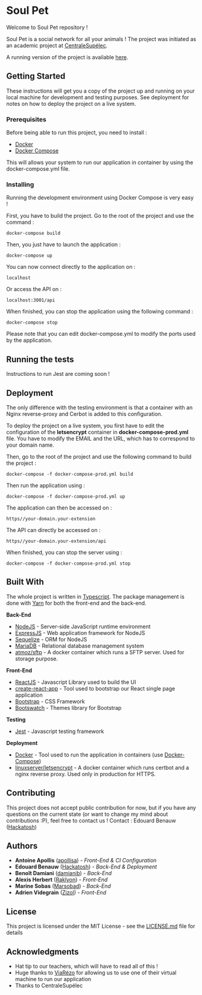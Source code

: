 # Soul Pet

Welcome to Soul Pet repository !

Soul Pet is a social network for all your animals ! 
The project was initiated as an academic project at [CentraleSupélec](https://www.centralesupelec.fr/).

A running version of the project is available [here](https://soul-pet.cs-campus.fr/).

## Getting Started

These instructions will get you a copy of the project up and running on your local machine for development and testing purposes. See deployment for notes on how to deploy the project on a live system.

### Prerequisites

Before being able to run this project, you need to install :
* [Docker](https://docs.docker.com/install/)
* [Docker Compose](https://docs.docker.com/compose/install/)

This will allows your system to run our application in container by using the docker-compose.yml file.

### Installing

Running the development environment using Docker Compose is very easy !

First, you have to build the project. Go to the root of the project and use the command :

```
docker-compose build
```

Then, you just have to launch the application :

```
docker-compose up
```

You can now connect directly to the application on :

```
localhost
```

Or access the API on :

```
localhost:3001/api
```

When finished, you can stop the application using the following command :

```
docker-compose stop
```

Please note that you can edit docker-compose.yml to modify the ports used by the application.

## Running the tests

Instructions to run Jest are coming soon !

## Deployment

The only difference with the testing environment is that a container with an Nginx reverse-proxy and Cerbot is added to this configuration.

To deploy the project on a live system, you first have to edit the configuration of the **letsencrypt** container in **docker-compose-prod.yml** file.
You have to modify the EMAIL and the URL, which has to correspond to your domain name.

Then, go to the root of the project and use the following command to build the project :

```
docker-compose -f docker-compose-prod.yml build
```

Then run the application using :

```
docker-compose -f docker-compose-prod.yml up
```

The application can then be accessed on :

```
https//your-domain.your-extension
```

The API can directly be accessed on :

```
https//your-domain.your-extension/api
```

When finished, you can stop the server using :

```
docker-compose -f docker-compose-prod.yml stop
```

## Built With

The whole project is written in [Typescript](https://www.typescriptlang.org/docs/home.html). The package management is done with [Yarn](https://yarnpkg.com/) for both the front-end and the back-end.

**Back-End**
* [NodeJS](https://nodejs.org/en/docs/) - Server-side JavaScript runtime environment
* [ExpressJS](https://expressjs.com/) - Web application framework for NodeJS
* [Sequelize](https://sequelize.org/v5/) - ORM for NodeJS
* [MariaDB](https://mariadb.org/) - Relational database management system 
* [atmoz/sftp](https://github.com/atmoz/sftp) - A docker container which runs a SFTP server. Used for storage purpose.

**Front-End**
* [ReactJS](https://reactjs.org/) - Javascript Library used to build the UI
* [create-react-app](https://create-react-app.dev/docs/documentation-intro) - Tool used to bootstrap our React single page application
* [Bootstrap](https://getbootstrap.com/docs/4.4/getting-started/introduction/) - CSS Framework
* [Bootswatch](https://bootswatch.com/) - Themes library for Bootstrap

**Testing**
* [Jest](https://jestjs.io/) - Javascript testing framework

**Deployment**
* [Docker](https://www.docker.com/) - Tool used to run the application in containers (use [Docker-Compose](https://docs.docker.com/compose/))
* [linuxserver/letsencrypt](https://hub.docker.com/r/linuxserver/letsencrypt/) - A docker container which runs certbot and a nginx reverse proxy. Used only in production for HTTPS.

## Contributing

This project does not accept public contribution for now, but if you have any questions on the current state (or want to change my mind about contributions :P), feel free to contact us !
Contact : Edouard Benauw ([Hackatosh](https://github.com/Hackatosh))

## Authors

* **Antoine Apollis** ([apollisa](https://github.com/apollisa)) - *Front-End & CI Configuration*
* **Edouard Benauw** ([Hackatosh](https://github.com/Hackatosh)) - *Back-End & Deployment*
* **Benoît Damiani** ([damianib](https://github.com/damianib)) - *Back-End*
* **Alexis Herbert** ([Raklyon](https://github.com/Raklyon)) - *Front-End*
* **Marine Sobas** ([Marsobad](https://github.com/Marsobad)) - *Back-End* 
* **Adrien Videgrain** ([Zizol](https://github.com/Zizol)) - *Front-End*

## License

This project is licensed under the MIT License - see the [LICENSE.md](LICENSE.md) file for details

## Acknowledgments

* Hat tip to our teachers, which will have to read all of this !
* Huge thanks to [ViaRézo](https://viarezo.fr/) for allowing us to use one of their virtual machine to run our application
* Thanks to CentraleSupélec 